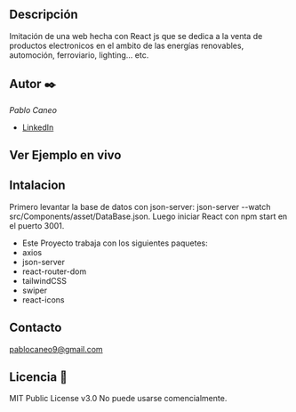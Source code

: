 ## Descripción
Imitación de una web hecha con React js que se dedica a la venta de productos electronicos en el ambito de las energías renovables, automoción, ferroviario, lighting... etc.

## Autor ✒️
*Pablo Caneo*
* [LinkedIn](https://www.linkedin.com/in/pablo-caneo/)

## Ver Ejemplo en vivo

## Intalacion
Primero levantar la base de datos con json-server: json-server --watch src/Components/asset/DataBase.json.
Luego iniciar React con npm start en el puerto 3001.
* Este Proyecto trabaja con los siguientes paquetes: 
* axios
* json-server
* react-router-dom
* tailwindCSS
* swiper
* react-icons

## Contacto
pablocaneo9@gmail.com

## Licencia 📄
MIT Public License v3.0
No puede usarse comencialmente.
